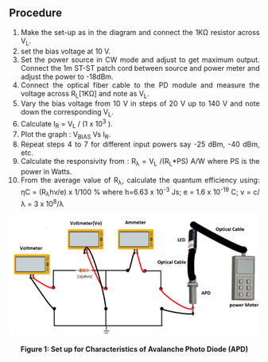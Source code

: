 ## Procedure<br>

<div style="text-align:justify;">

1.  Make the set-up as in the diagram and connect the 1KΩ resistor across V<sub>L</sub>.
2.  set the bias voltage at 10 V.
3.  Set the power source in CW mode and adjust to get maximum output. Connect the 1m ST-ST patch cord between source and power meter and adjust the power to -18dBm.
4.  Connect the optical fiber cable to the PD module and measure the voltage across R<sub>L</sub>\[1KΩ\] and note as V<sub>L</sub>.
5.  Vary the bias voltage from 10 V in steps of 20 V up to 140 V and note down the corresponding V<sub>L</sub>. 
6.  Calculate I<sub>R</sub> = V<sub>L</sub> / (1 x 10<sup>3</sup> ).
7.  Plot the graph : V<sub>BIAS</sub> Vs I<sub>R</sub>.
8.  Repeat steps 4 to 7 for different input powers say -25 dBm, -40 dBm, etc.
9.  Calculate the responsivity from : R<sub>λ</sub> = V<sub>L</sub> /(R<sub>L</sub>\*PS) A/W where PS is the power in Watts.
10.  From the average value of R<sub>λ</sub>, calculate the quantum efficiency using: ηC = (R<sub>λ</sub>hν/e) x 1/100 % where h=6.63 x 10<sup>-3</sup> Js; e = 1.6 x 10<sup>-19</sup> C; ν = c/λ = 3 x 10<sup>8</sup>/λ


<center>

![](images/b.png)

**Figure 1: Set up for Characteristics of Avalanche Photo Diode (APD)**

</center>
</div>